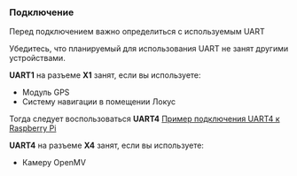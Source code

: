 ### Подключение

Перед подключением важно определиться с используемым UART

Убедитесь, что планируемый для использования UART не занят другими устройствами.

__UART1__ на разъеме __X1__ занят, если вы используете:
* Модуль GPS
* Систему навигации в помещении Локус

Тогда следует воспользоваться __UART4__
[Пример подключения UART4 к Raspberry Pi](/imgs/uart4.png)

__UART4__ на разъеме __X4__ занят, если вы используете:
* Камеру OpenMV


